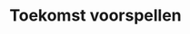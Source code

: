 ---
title: 'Toekomst voorspellen'
image: gelukkig-zijn.png
videos:
    - id: '7NEP98fNwZ4'
      name: video fragment Geluk 1996
      opacity: 0.5
      max-res: true
      full-url: 
images:
    - image: 1.jpg
      opacity: 0.7
    - image: 2.jpg
      opacity: 0.7
order: 1996
---
